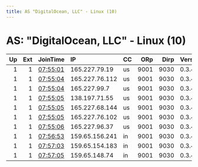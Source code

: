 ```yaml
---
title: AS "DigitalOcean, LLC" - Linux (10)
---
```


# AS: "DigitalOcean, LLC" - Linux (10)

|   Up |   Ext | JoinTime                                                                                            | IP             | CC   |   ORp |   Dirp | Version   | Contact                  | Nickname         |   eFamMembers |
|-----:|------:|:----------------------------------------------------------------------------------------------------|:---------------|:-----|------:|-------:|:----------|:-------------------------|:-----------------|--------------:|
|    1 |     1 | [07:55:01](https://metrics.torproject.org/rs.html#details/2B90CA43AEAE377A6B434AAF1CE5FF19819CA64C) | 165.227.79.19  | us   |  9001 |   9030 | 0.3.4.8   | sidsergey@protonmail.com | darknode7D7D9D   |             1 |
|    1 |     1 | [07:55:04](https://metrics.torproject.org/rs.html#details/8CBB4AF2248D5322AB49AEC7BBD91764F99EC529) | 165.227.76.112 | us   |  9001 |   9030 | 0.3.4.8   | sidsergey@protonmail.com | darknode8D7D3D   |             1 |
|    1 |     1 | [07:55:04](https://metrics.torproject.org/rs.html#details/9AA1E8160D1CE22EFDB24B2FA8B31220FDB2F864) | 165.227.99.7   | us   |  9001 |   9030 | 0.3.4.8   | sidsergey@protonmail.com | darknode8D       |             1 |
|    1 |     1 | [07:55:05](https://metrics.torproject.org/rs.html#details/3ECBBB33BBE59B5C7ACEDC987C16BCCF9C2944BA) | 138.197.71.55  | us   |  9001 |   9030 | 0.3.4.8   | sidsergey@protonmail.com | darknode8D100D3D |             1 |
|    1 |     1 | [07:55:05](https://metrics.torproject.org/rs.html#details/91324E50DABE5E7089AD496B7C57EDEB277CC012) | 165.227.68.144 | us   |  9001 |   9030 | 0.3.4.8   | sidsergey@protonmail.com | darknode5D5D3D   |             1 |
|    1 |     1 | [07:55:05](https://metrics.torproject.org/rs.html#details/CFDBF6646444D2C0A762302F54DC42E03E8D7356) | 165.227.76.102 | us   |  9001 |   9030 | 0.3.4.8   | sidsergey@protonmail.com | darknode9D8D     |             1 |
|    1 |     1 | [07:55:06](https://metrics.torproject.org/rs.html#details/E036B6EAB6B7E84325BCE602328C8D80FF868F9A) | 165.227.96.37  | us   |  9001 |   9030 | 0.3.4.8   | sidsergey@protonmail.com | darknode4D       |             1 |
|    1 |     1 | [07:56:53](https://metrics.torproject.org/rs.html#details/82C1BE2D1068880DBA9AC99CAB36C5931D6E1661) | 159.65.156.241 | in   |  9001 |   9030 | 0.3.4.8   | sidsergey@protonmail.com | darknode100D5D   |             1 |
|    1 |     1 | [07:57:03](https://metrics.torproject.org/rs.html#details/48E54C09E65993C724BB006ED664B1EF58BFCA0E) | 159.65.154.183 | in   |  9001 |   9030 | 0.3.4.8   | sidsergey@protonmail.com | darknode5D3D100D |             1 |
|    1 |     1 | [07:57:05](https://metrics.torproject.org/rs.html#details/4D1491D70F5AC27D9B6725F157CCF91C0B0F3430) | 159.65.148.74  | in   |  9001 |   9030 | 0.3.4.8   | sidsergey@protonmail.com | darknode100D5D8D |             1 |
